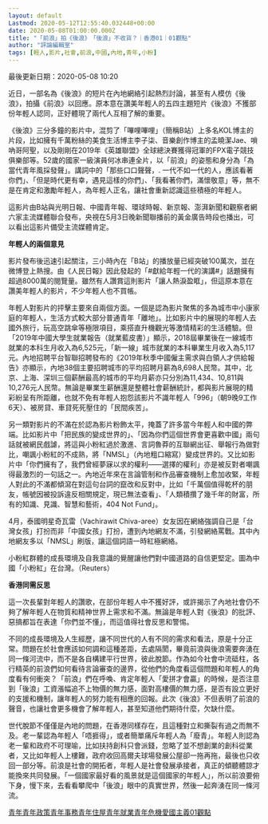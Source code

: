```yaml
---
layout: default
Lastmod: 2020-05-12T12:55:40.032448+00:00
date: 2020-05-08T01:00:00.000Z
title: "「前浪」拍《後浪》　「後浪」不收貨？｜香港01｜01觀點"
author: "評論編輯室"
tags: [輕人,影片,社會,前浪,中國,內地,青年,小粉]
---
```


最後更新日期：2020-05-08 10:20

近日，一部名為《後浪》的短片在內地網絡引起熱烈討論，甚至有人模仿《後浪》，拍攝《前浪》以回應。原本意在讚美年輕人的五四主題短片《後浪》不獲部份年輕人認同，正好體現了兩代人互相了解的重要。

《後浪》三分多鐘的影片中，混剪了「嗶哩嗶哩」（簡稱B站）上多名KOL博主的片段，比如擁有千萬粉絲的美食生活博主李子柒、音樂創作博主的孟曉潔Jae、嗩吶哥阿聖，以及剛剛在2019年《英雄聯盟》全球總決賽獲得冠軍的FPX電子競技俱樂部等。52歲的國家一級演員何冰串連全片，以「前浪」的姿態和身分為「為當代青年風採發聲」。講詞中的「那些口口聲聲，. 一代不如一代的人，應該看著你們」、「但是時代更有幸，遇見這樣的你們」、「我看著你們，滿懷敬意」等，無不是在肯定和激勵年輕人，為年輕人正名，讓社會重新認識這些積極的年輕人。

這影片由B站與光明日報、中國青年報、環球時報、新京報、澎湃新聞和觀察者網六家主流媒體聯合發布，央視在5月3日晚新聞聯播前的黃金廣告時段也播出，可以看出這影片備受主流媒體肯定。

**年輕人的兩個意見**

影片發布後迅速引起關注，三小時內在「B站」的播放量已經突破100萬次，並在微博登上熱搜。由《人民日報》因此發起的「#獻給年輕一代的演講#」話題擁有超過8000萬的閱覽量。雖然有人讚賞這則影片「讓人熱淚盈眶」，但這原本意在讚美年輕人的影片，不少年輕人也不買帳。

年輕人對影片的抨擊主要來自兩個方面。一個是認為影片聚焦的多為城市中小康家庭的年輕人，生活方式較大部分普通青年「離地」。比如影片中的展現的年輕人去國外旅行，玩高空跳傘等極限項目，乘搭直升機觀光等激情精彩的生活體驗。但「2019年中國大學生就業報告（就業藍皮書）」顯示，2018屆畢業後在一線城市就業的本科生月收入為6,525元，「新一線」城市就業的本科畢業生月收入為5,117元。內地招聘平台智聯招聘發布的《2019年秋季中國僱主需求與白領人才供給報告》亦顯示，內地38個主要招聘城市的平均招聘月薪為8,698人民幣。其中，北京、上海、深圳三個薪酬最高的城市的平均月薪亦只分別為11,434、10,811與10,276元人民幣。無論是畢業生薪酬還是整體社會薪酬統計，都與影片展現的精彩紛呈有所距離，也就不免有年輕人抱怨該影片不識年輕人「996」（朝9晚9工作6天）、被房貸、車貸死死壓住的「民間疾苦」。

另一類對影片的不滿在於認為影片粉飾太平，掩蓋了許多當今年輕人和中國的弊端。比如影片中「把民族的變成世界的」、「因為你們這個世界會更喜歡中國」兩句話就被網民戲謔，將這與小粉紅過於激進、言詞魯莽的互聯網出征、舉報行為做對比，嘲諷小粉紅的不成熟，將「NMSL」（內地粗口縮寫）變成世界的。又比如影片中「你們擁有了，我們曾經夢寐以求的權利——選擇的權利」亦是被反對者嘲諷得最激烈的一句話之一。內地近年來在言論管制和作品審查機制上愈加收緊，年輕人對此的不滿都傾瀉在對這句台詞的竄改和反對中，比如「千萬個值得乾杯的朋友，帳號因被投訴違反相關規定，現已無法查看」、「人類積攢了幾千年的財富，所有的知識、見識、智慧和藝術，404 Not Fund」。

4月，泰國明星奇瓦雷（Vachirawit Chiva-aree）女友因在網絡強調自己是「台灣女孩」打扮而非「中國女孩」打扮，遭到內地網友不滿，引發網絡罵戰。其中內地網友多以「NMSL」刷版，讓這個詞語一時紅極網絡。

小粉紅群體的成長環境及自我意識的覺醒讓他們對中國道路的自信更堅定。圖為中國「小粉紅」在台灣。（Reuters）

**香港同需反思**

這一次長輩對年輕人的讚歌，在部份年輕人中不獲好評，或許揭示了內地社會仍不夠了解年輕人在物質和精神世界上需求和不滿。無論是年輕人對《後浪》的批評、惡搞都旨在表達「你們並不懂」，而這值得社會反思和警惕。

不同的成長環境及人生經歷，讓不同世代的人有不同的需求和看法，原是十分正常。問題在於社會應該如何調和這種差距，去處隔閡，畢竟前浪與後浪需要奔湧在同一條河流中，而不是各自構建平行世界，彼此脫節。作為如今社會中流砥柱，各行精英的前浪們如何看待言論審查的邊界，從他們的角度看這個問題和年輕人的角度看有何衝突？「前浪」們在呼喚、肯定年輕人「愛拼才會贏」的時候，是否注意到「後浪」工資漲幅追不上物價的無力感，面對高樓價的無力感，是否有設立更好的支援和機制，讓年輕人的努力能有相應的回報。此次《後浪》不但表明了前浪的聲音，也讓社會更多機會了解年輕人，甚至知道他們期待什麼，欠缺什麼。

世代脫節不僅僅是內地的問題，在香港同樣存在，且這種對立和撕裂有過之而無不及。老一輩認為年輕人「唔捱得」，或者簡單痛斥年輕人為「廢青」。年輕人則認為老一輩和政府不可理喻，比如扶持創科只會派錢，忽略了並不想創業的創科從業者，又比如年輕人上樓難，政府收回高爾夫球場發展公屋卻一拖再拖，最後也只收回一部分等。前浪是社會的開拓者，年輕人是社會發展承接者，真正的傾聽體諒才能換來共同發展。「一個國家最好看的風景就是這個國家的年輕人」，所以前浪要俯下身，慢下來，去看看攀爬中「後浪」眼中的真實世界，然後一起奔湧在同一條河流。

[青年](/tag/14109)[青年政策](/tag/17839)[青年事務](/tag/6741)[青年住屋](/tag/7095)[青年就業](/tag/10068)[青年危機](/tag/22785)[愛國主義](/tag/19930)[01觀點](/tag/3496)

